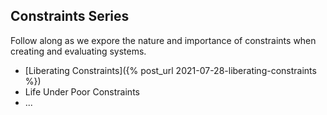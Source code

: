 ## Constraints Series

Follow along as we expore the nature and importance of constraints when creating and evaluating systems.

- [Liberating Constraints]({% post_url 2021-07-28-liberating-constraints %})
- Life Under Poor Constraints
- ...